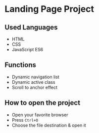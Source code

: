 # Landing Page Project

## Used Languages

- HTML
- CSS
- JavaScript ES6

## Functions

- Dynamic navigation list
- Dynamic active class
- Scroll to anchor effect

## How to open the project

- Open your favorite browser
- Press `Ctrl+O`
- Choose the file destination & open it
